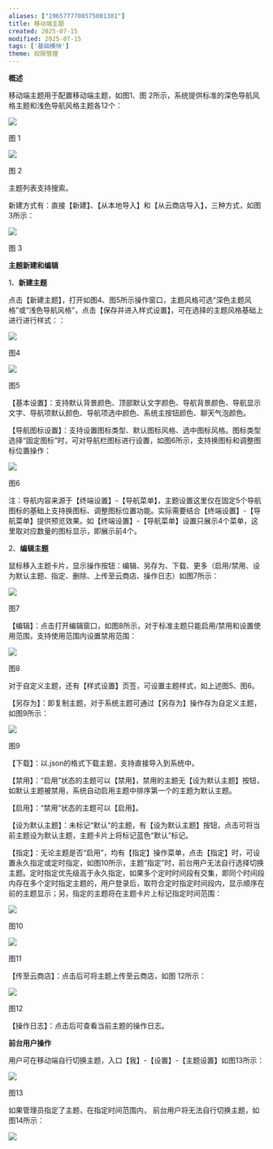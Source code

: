 ```yaml
---
aliases: ["1965777708575001381"]
title: 移动端主题
created: 2025-07-15
modified: 2025-07-15
tags: ['基础模块']
theme: 权限管理
---
```


**概述**

移动端主题用于配置移动端主题，如图1、图 2所示，系统提供标准的深色导航风格主题和浅色导航风格主题各12个：

![](https://myhelpdoc.oss-cn-heyuan.aliyuncs.com/mdimages/5f2333da8d809ecefac683ca8cd9f4b5.jpg)

图 1

![](https://myhelpdoc.oss-cn-heyuan.aliyuncs.com/mdimages/9a32bc90c2ce22c4e3568b118653f5e8.jpg)

图 2

主题列表支持搜索。

新建方式有：直接【新建】、【从本地导入】和【从云商店导入】，三种方式，如图3所示：

![](https://myhelpdoc.oss-cn-heyuan.aliyuncs.com/mdimages/5fbf5b39de8feae6a7107572da62dc8a.jpg)

图 3

**主题新建和编辑**

1、**新建主题**

点击【新建主题】，打开如图4、图5所示操作窗口，主题风格可选“深色主题风格”或“浅色导航风格”，点击【保存并进入样式设置】，可在选择的主题风格基础上进行进行样式：：

![](https://myhelpdoc.oss-cn-heyuan.aliyuncs.com/mdimages/2f1b63ebc03f5c3867ae9c5034290ec7.jpg)

图4

![](https://myhelpdoc.oss-cn-heyuan.aliyuncs.com/mdimages/99bbd824ca51dbad3219f54c8d07e260.jpg)

图5

【基本设置】：支持默认背景颜色、顶部默认文字颜色、导航背景颜色、导航显示文字、导航项默认颜色、导航项选中颜色、系统主按钮颜色、聊天气泡颜色。

【导航图标设置】：支持设置图标类型、默认图标风格、选中图标风格。图标类型选择“固定图标”时，可对导航栏图标进行设置，如图6所示，支持换图标和调整图标位置操作：

![](https://myhelpdoc.oss-cn-heyuan.aliyuncs.com/mdimages/e759e9f3e56827a9b05f4ceaab297646.jpg)

图6

注：导航内容来源于【终端设置】-【导航菜单】，主题设置这里仅在固定5个导航图标的基础上支持换图标、调整图标位置功能。实际需要结合【终端设置】-【导航菜单】提供预览效果。如【终端设置】-【导航菜单】设置只展示4个菜单，这里取对应数量的图标显示，即展示前4个。

2、**编辑主题**

鼠标移入主题卡片，显示操作按钮：编辑、另存为、下载、更多（启用/禁用、设为默认主题、指定、删除、上传至云商店、操作日志）如图7所示：

![](https://myhelpdoc.oss-cn-heyuan.aliyuncs.com/mdimages/23fcef7a0065ae558c7a978afa0da4fd.jpg)

图7

【编辑】：点击打开编辑窗口，如图8所示，对于标准主题只能启用/禁用和设置使用范围，支持使用范围内设置禁用范围：

![](https://myhelpdoc.oss-cn-heyuan.aliyuncs.com/mdimages/84abf7b0f42c8389295a34dca31cadf6.jpg)

图8

对于自定义主题，还有【样式设置】页签，可设置主题样式，如上述图5、图6。

【另存为】：即复制主题，对于系统主题可通过【另存为】操作存为自定义主题，如图9所示：

![](https://myhelpdoc.oss-cn-heyuan.aliyuncs.com/mdimages/869e9b128e0d57e0c47d332db7adcece.jpg)

图9

【下载】：以.json的格式下载主题，支持直接导入到系统中。

【禁用】：“启用”状态的主题可以【禁用】，禁用的主题无【设为默认主题】按钮，如默认主题被禁用，系统自动启用主题中排序第一个的主题为默认主题。

【启用】：“禁用”状态的主题可以【启用】。

【设为默认主题】：未标记“默认”的主题，有【设为默认主题】按钮，点击可将当前主题设为默认主题，主题卡片上将标记蓝色“默认”标记。

【指定】：无论主题是否“启用”，均有【指定】操作菜单，点击【指定】时，可设置永久指定或定时指定，如图10所示，主题“指定”时，前台用户无法自行选择切换主题。定时指定优先级高于永久指定，如果多个定时时间段有交集，即同个时间段内存在多个定时指定主题的，用户登录后，取符合定时指定时间段内，显示顺序在前的主题显示；另，指定的主题将在主题卡片上标记指定时间范围：

![](https://myhelpdoc.oss-cn-heyuan.aliyuncs.com/mdimages/cae87f3c5370aaa45ed6d2bd017d1031.jpg)

图10

![](https://myhelpdoc.oss-cn-heyuan.aliyuncs.com/mdimages/14b2fa173951796a7549e10bca2e7cf8.jpg)

图11

【传至云商店】：点击后可将主题上传至云商店，如图 12所示：

![](https://myhelpdoc.oss-cn-heyuan.aliyuncs.com/mdimages/6648e311c877cbfc3fca24e47a2189ad.jpg)

图12

【操作日志】：点击后可查看当前主题的操作日志。

**前台用户操作**

用户可在移动端自行切换主题，入口【我】-【设置】-【主题设置】如图13所示：

![](https://myhelpdoc.oss-cn-heyuan.aliyuncs.com/mdimages/88e63baca9a7fd77f596e726afdabddc.jpg)

图13

如果管理员指定了主题，在指定时间范围内， 前台用户将无法自行切换主题，如图14所示：

![](https://myhelpdoc.oss-cn-heyuan.aliyuncs.com/mdimages/c183cc50b7c443ff3d18a92b0e2b6232.jpg)

